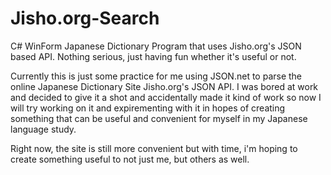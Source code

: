 # Jisho.org-Search
C# WinForm Japanese Dictionary Program that uses Jisho.org's JSON based API. Nothing serious, just having fun whether it's useful or not.

Currently this is just some practice for me using JSON.net to parse the online Japanese Dictionary Site Jisho.org's JSON API.
I was bored at work and decided to give it a shot and accidentally made it kind of work so now I will try working on it and expirementing
with it in hopes of creating something that can be useful and convenient for myself in my Japanese language study.

Right now, the site is still more convenient but with time, i'm hoping to create something useful to not just me, but others as well.

